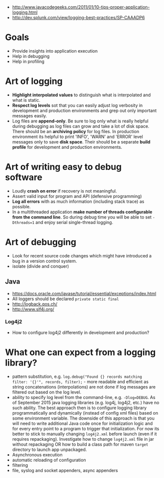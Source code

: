 - http://www.javacodegeeks.com/2011/01/10-tips-proper-application-logging.html
- http://dev.splunk.com/view/logging-best-practices/SP-CAAADP6

# Goals
- Provide insights into application execution
- Help in debugging
- Help in profiling

# Art of logging
- **Highlight interpolated values** to distinguish what is interpolated and what is static.
- **Respect log levels** sot that you can easily adjust log verbosity in development and production environments and grep out only important messages easily.
- Log files are **append-only**. Be sure to log only what is really helpful during debugging as log files can grow and take a lot of disk space. There should be an **archiving policy** for log files. In production environment its  helpful to print 'INFO', 'WARN' and 'ERROR' level messages only to save **disk space**. Their should be a separate **build profile** for development and production environments.

# Art of writing easy to debug software
- Loudly **crash on error** if recovery is not meaningful.
- Assert valid input for program and API (defensive programming)
- **Log all errors** with as much information (including stack trace) as possible.
- In a multithreaded application **make number of threads configurable from the command line**. So during debug time you will be able to set `-Dthreads=1` and enjoy serial single-thread logging.

# Art of debugging
- Look for recent source code changes which might have introduced a bug in a version control system.
- isolate (divide and conquer)

## Java
- https://docs.oracle.com/javase/tutorial/essential/exceptions/index.html
- All loggers should be declared `private static final`
- http://logback.qos.ch/
- http://www.slf4j.org/

### Log4j2
- How to configure log4j2 differently in development and production?

# What one can expect from a logging library?
- pattern substitution, e.g. `log.debug("Found {} records matching filter: '{}'", records, filter);` - more readable and efficient as string concatenations (interpolations) are not done if log messages are filtered out based on the log level.
- ability to specify log level from the command-line, e.g. `-Dlog=DEBUG`. As of September 2015 java logging libraries (e.g. log4j, log4j2, etc.) have no such ability. The best approach then is to configure logging library programmatically and dynamically (instead of config xml files) based on some environment variable. The downside of this approach is that you will need to write additional Java code once for initialization logic and for every entry point to a program to trigger that initialization. For now its better to stick to manually changing `log4j2.xml` before launch (even if it requires repackaging). Investigate how to change `log4j2.xml` file in jar without repackaging OR how to build a class path for maven `target` directory to launch app unpackaged.
- Asynchronous execution
- automatic reloading of configuration
- filtering
- file, syslog and socket appenders, async appenders
